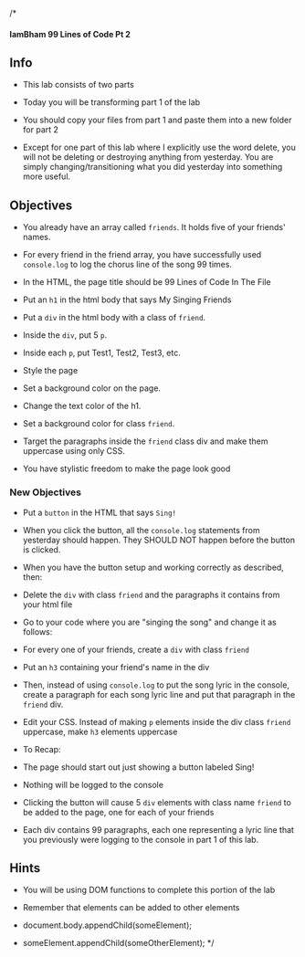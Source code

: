 /*
#### IamBham 99 Lines of Code Pt 2

## Info

* This lab consists of two parts

* Today you will be transforming part 1 of the lab

* You should copy your files from part 1 and paste them into a new folder for part 2

* Except for one part of this lab where I explicitly use the word delete, you will not be deleting or destroying anything from yesterday. You are simply changing/transitioning what you did yesterday into something more useful.

## Objectives

* You already have an array called `friends`. It holds five of your friends' names.

* For every friend in the friend array, you have successfully used `console.log` to log the chorus line of the song 99 times.

* In the HTML, the page title should be 99 Lines of Code In The File

* Put an `h1` in the html body that says My Singing Friends

* Put a `div` in the html body with a class of `friend`.

* Inside the `div`, put 5 `p`.

* Inside each `p`, put Test1, Test2, Test3, etc.

* Style the page

* Set a background color on the page.

* Change the text color of the h1.

* Set a background color for class `friend`.

* Target the paragraphs inside the `friend` class div and make them uppercase using only CSS.

* You have stylistic freedom to make the page look good

### New Objectives

* Put a `button` in the HTML that says `Sing!`

* When you click the button, all the `console.log` statements from yesterday should happen. They SHOULD NOT happen before the button is clicked.

* When you have the button setup and working correctly as described, then:

* Delete the `div` with class `friend` and the paragraphs it contains from your html file

* Go to your code where you are "singing the song" and change it as follows:

* For every one of your friends, create a `div` with class `friend`

* Put an `h3` containing your friend's name in the div

* Then, instead of using `console.log` to put the song lyric in the console, create a paragraph for each song lyric line and put that paragraph in the `friend` div.

* Edit your CSS. Instead of making `p` elements inside the div class `friend` uppercase, make `h3` elements uppercase

* To Recap:

* The page should start out just showing a button labeled Sing!

* Nothing will be logged to the console

* Clicking the button will cause 5 `div` elements with class name `friend` to be added to the page, one for each of your friends

* Each div contains 99 paragraphs, each one representing a lyric line that you previously were logging to the console in part 1 of this lab.

## Hints

* You will be using DOM functions to complete this portion of the lab

* Remember that elements can be added to other elements

* document.body.appendChild(someElement);

* someElement.appendChild(someOtherElement);
*/
